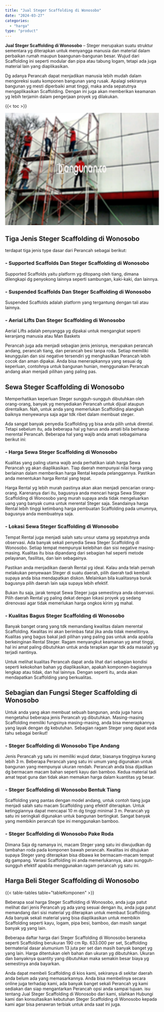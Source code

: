 ```yaml
---
title: "Jual Steger Scaffolding di Wonosobo"
date: "2024-03-27"
categories: 
  - "harga"
type: "product"
---
```


**Jual Steger Scaffolding di Wonosobo** – Steger merupakan suatu struktur sementara yg diterapkan untuk menyangga manusia dan material dalam perbaikan rumah maupun baangunan-bangunan besar. Wujud dari Scaffolding ini seperti modular dan pipa atau tabung logam, tetapi ada juga material lain yang diaplikasikan.

Dg adanya Perancah dapat menjadikan manusia lebih mudah dalam mengoreksi suatu komponen bangunan yang rusak. Apalagi sekiranya bangunan yg mesti diperbaiki amat tinggi, maka anda sepatutnya mengaplikasikan Scaffolding. Dengan ini juga akan memberikan keamanan yg lebih terjamin dalam pengerjaan proyek yg dilakukan.

{{< toc >}}

![Jual Steger Scaffolding di Wonosobo](/images/sewa-scaffolding-steger-07.png)

## Tiga Jenis Steger Scaffolding di Wonosobo

terdapat tiga jenis type dasar dari Perancah sebagai berikut:

### \- Supported Scaffolds Dan Steger Scaffolding di Wonosobo

Supported Scaffolds yaitu platform yg ditopang oleh tiang, dimana dilengkapi dg penyokong lainnya seperti sambungan, kaki-kaki, dan lainnya.

### \- Suspended Scaffolds Dan Steger Scaffolding di Wonosobo

Suspended Scaffolds adalah platform yang tergantung dengan tali atau lainnya.

### \- Aerial Lifts Dan Steger Scaffolding di Wonosobo

Aerial Lifts adalah penyangga yg dipakai untuk mengangkat seperti keranjang manusia atau Man Baskets

Perancah juga ada menjadi sebagian jenis jenisnya, merupakan perancah andang, perancah tiang, dan perancah besi tanpa roda. Setiap memiliki keunggulan dan sisi negative tersendiri yg menghasilkan Perancah lebih cocok dan aman dipakai. Anda bisa menerapkannya yang sesuai dg keperluan, contohnya untuk bangunan hunian, menggunakan Perancah andang akan menjadi pilihan yang paling pas.

## Sewa Steger Scaffolding di Wonosobo

Memperhatikan keperluan Steger sungguh-sungguh dibutuhkan oleh orang-orang, banyak yg menyediakan Perancah untuk dijual ataupun direntalkan. Nah, untuk anda yang memerlukan Scaffolding alangkah baiknya menyewanya saja agar tdk ribet dalam membuat steger.

Ada sangat banyak penyedia Scaffolding yg bisa anda pilih untuk dirental. Tetapi sebelum itu, ada beberapa hal yg harus anda amati bila berharap merental Perancah. Beberapa hal yang wajib anda amati sebagaimana berikut ini:

### \- Harga Sewa Steger Scaffolding di Wonosobo

Kualitas yang paling utama wajib anda perhatikan ialah harga Sewa Perancah yg akan diaplikasikan. Tiap daerah mempunyai nilai harga yang berlainan dalam memberikan harga Rental kepada pelanggannya. Pastikan anda menentukan harga Rental yang tepat.

Harga Rental yg lebih murah pastinya akan akan menjadi pencarian orang-orang. Karenanya dari itu, bagusnya anda mencari harga Sewa Steger Scaffolding di Wonosobo yang murah supaya anda tidak mengeluarkan uang yang banyak cuma untuk merental Steger saja. Seandainya harga Rental lebih tinggi ketimbang harga pembuatan Scaffolding pada umumnya, bagusnya anda membuatnya saja.

### \- Lokasi Sewa Steger Scaffolding di Wonosobo

Tempat Rental juga menjadi salah satu unsur utama yg sepatutnya anda observasi. Ada banyak sekali penyedia Sewa Steger Scaffolding di Wonosobo. Setiap tempat mempunyai kelebihan dan sisi negative masing-masing. Kualitas itu bisa dipandang dari sebagian hal seperti metode pelayanan, fasilitas, dan lain sebagainya.

Pastikan anda menjadikan daerah Rental yg ideal. Kalau anda telah pernah melakukan penyewaan Steger di suatu daerah, pilih daerah tadi kembali supaya anda bisa mendapatkan diskon. Melainkan bila kualitasnya buruk bagusnya pilih daerah lain saja supaya lebih efektif.

Bukan itu saja, jarak tempat Sewa Steger juga semestinya anda observasi. Pilih daerah Rental yg paling dekat dengan lokasi proyek yg sedang direnovasi agar tidak memerlukan harga ongkos kirim yg mahal.

### \- Kualitas Bagus Steger Scaffolding di Wonosobo

Banyak banget orang yang tdk memandang kwalitas dalam merental Scaffolding. Kwalitas ini akan berimbas fatal jika anda tidak menelitinya. Kualitas yang bagus bakal jadi pilihan yang paling pas untuk anda apabila berkeinginan Rental Steger. Ragam menyangkut keamanan yg amat tinggi, hal ini amat paling dibutuhkan untuk anda terapkan agar tdk ada masalah yg terjadi nantinya.

Untuk melihat kualitas Perancah dapat anda lihat dari sebagian kondisi seperti kekokohan bahan yg diaplikasikan, apakah komponen-bagiannya lengkap atau tidak, dan hal lainnya. Dengan seperti itu, anda akan mendapatkan Scaffolding yang berkualitas.

## Sebagian dan Fungsi Steger Scaffolding di Wonosobo

Untuk anda yang akan membuat sebuah bangunan, anda juga harus mengetahui beberapa jenis Perancah yg dibutuhkan. Masing-masing Scaffolding memiliki fungsinya masing-masing, anda bisa menerapkannya yang layak dengan dg kebutuhan. Sebagian ragam Steger yang dapat anda tahu sebagai berikut!

### \- Steger Scaffolding di Wonosobo Tipe Andang

Jenis Perancah yg satu ini memiliki wujud datar, biasanya tingginya kurang lebih 3 m. Beberapa Perancah yang satu ini umum yang digunakan untuk bangunan yang mempunyai ukuran rendah. Perancah anda bisa dijadikan dg bermacam macam bahan seperti kayu dan bamboo. Kedua material tadi amat tepat guna dan tidak akan memakan harga dalam kuantitas yg besar.

### \- Steger Scaffolding di Wonosobo Bentuk Tiang

Scaffolding yang pantas dengan model andang, untuk contoh tiang juga menjadi salah satu macam Scaffolding yang efektif diterapkan. Untuk ketinggiannya dapat mencapai 10 m dg tinggi minimal 3 m. Perancah yg satu ini seringkali digunakan untuk bangunan bertingkat. Sangat banyak yang membikin perancah tipe ini menggunakan bamboo.

### \- Steger Scaffolding di Wonosobo Pake Roda

Dimana Saja dg namanya ini, macam Steger yang satu ini diwujudkan dg tambahan roda pada komponen bawah perancah. Kwalitas ini ditujukan supaya Steger yang diterapkan bisa dibawa ke bermacam-macam tempat dg gampang. Variasi Scaffolding ini anda memerlukannya, akan sungguh-sungguh efektif apabila menggunakan ragam perancah yg satu ini.

## Harga Beli Steger Scaffolding di Wonosobo

{{< table-tables table="tableKomponen" >}}

Beberapa soal harga Steger Scaffolding di Wonosobo, anda juga patut melihat dari jenis Perancah yg ada yang sesuai dengan itu, anda juga patut memandang dari sisi material yg diterapkan untuk membaut Scaffolding. Ada banyak sekali material yang bisa diaplikasikan untuk membikin Scaffolding seperti kayu, logam, pipa besi, bamboo, dan masih sangat banyak yg yang lain.

Beberapa daftar harga dari Steger Scaffolding di Wonosobo beraneka seperti Scaffolding berukuran 190 cm Rp. 633.000 per set, Scaffolding bermaterial dasar alumunium 13 juta per set dan masih banyak banget yg yang lain. Harga ditentukan oleh bahan dan ukuran yg dibutuhkan. Ukuran dan banyaknya quantity yang dibutuhkan maka semakin besar biaya yg semestinya anda bayarkan.

Anda dapat membeli Scaffolding di kios kami, sekiranya di sekitar daerah anda belum ada yang memasarkannya. Anda bisa membelinya secara online juga terhadap kami, ada banyak banget sekali Perancah yg kami sediakan dan siap mengantarkan Perancah opsi anda sampai tujuan. isu tentang Jual Steger Scaffolding di Wonosobo dari kami, silahkan Hubungi kami dan konsultasikan kebutuhan Steger Scaffolding di Wonosobo kepada kami agar bisa penawran terbiak untuk anda saat ini juga.
